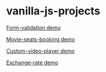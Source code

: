 # vanilla-js-projects
[Form-validation demo](https://anet199516.github.io/vanilla-js-projects/form-validation/)

[Movie-seats-booking demo](https://anet199516.github.io/vanilla-js-projects/movie-seats-booking/)

[Custom-video-player demo](https://anet199516.github.io/vanilla-js-projects/custom-video-player/)

[Exchange-rate demo](https://anet199516.github.io/vanilla-js-projects/exchange-rate/)

